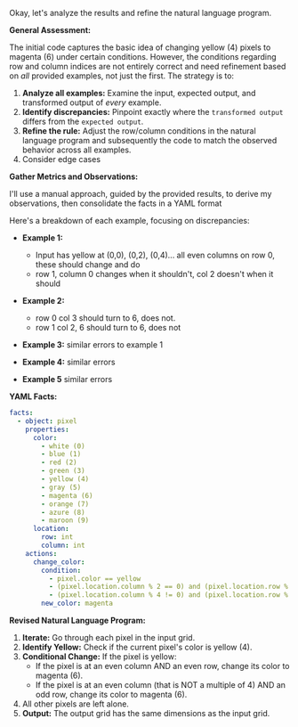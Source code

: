 Okay, let's analyze the results and refine the natural language program.

**General Assessment:**

The initial code captures the basic idea of changing yellow (4) pixels to magenta (6) under certain conditions. However, the conditions regarding row and column indices are not entirely correct and need refinement based on *all* provided examples, not just the first. The strategy is to:

1.  **Analyze all examples:** Examine the input, expected output, and transformed output of *every* example.
2.  **Identify discrepancies:** Pinpoint exactly where the `transformed output` differs from the `expected output`.
3.  **Refine the rule:** Adjust the row/column conditions in the natural language program and subsequently the code to match the observed behavior across all examples.
4. Consider edge cases

**Gather Metrics and Observations:**

I'll use a manual approach, guided by the provided results, to derive my observations, then consolidate the facts in a YAML format

Here's a breakdown of each example, focusing on discrepancies:

*   **Example 1:**
    *   Input has yellow at (0,0), (0,2), (0,4)... all even columns on row 0, these should change and do
    *   row 1, column 0 changes when it shouldn't, col 2 doesn't when it should

*   **Example 2:**
    * row 0 col 3 should turn to 6, does not.
    *   row 1 col 2, 6 should turn to 6, does not

*   **Example 3:** similar errors to example 1

*   **Example 4:** similar errors

*    **Example 5** similar errors

**YAML Facts:**


```yaml
facts:
  - object: pixel
    properties:
      color:
        - white (0)
        - blue (1)
        - red (2)
        - green (3)
        - yellow (4)
        - gray (5)
        - magenta (6)
        - orange (7)
        - azure (8)
        - maroon (9)
      location:
        row: int
        column: int
    actions:
      change_color:
        condition:
          - pixel.color == yellow
          - (pixel.location.column % 2 == 0) and (pixel.location.row % 2 ==0)
          - (pixel.location.column % 4 != 0) and (pixel.location.row % 2 != 0) and (pixel.location.column % 2 == 0)
        new_color: magenta

```


**Revised Natural Language Program:**

1.  **Iterate:** Go through each pixel in the input grid.
2.  **Identify Yellow:** Check if the current pixel's color is yellow (4).
3.  **Conditional Change:** If the pixel is yellow:
    *   If the pixel is at an even column AND an even row, change its color to magenta (6).
    *   If the pixel is at an even column (that is NOT a multiple of 4) AND an odd row, change its color to magenta (6).
4. All other pixels are left alone.
5.  **Output:** The output grid has the same dimensions as the input grid.

